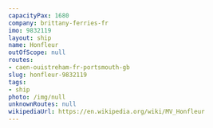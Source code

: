 ```yaml
---
capacityPax: 1680
company: brittany-ferries-fr
imo: 9832119
layout: ship
name: Honfleur
outOfScope: null
routes:
- caen-ouistreham-fr-portsmouth-gb
slug: honfleur-9832119
tags:
- ship
photo: /img/null
unknownRoutes: null
wikipediaUrl: https://en.wikipedia.org/wiki/MV_Honfleur
---
```

